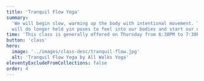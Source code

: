 ```yaml
---
title: 'Tranquil Flow Yoga'
summary:
  'We will begin slow, warming up the body with intentional movement. Then we
  will do longer held yin poses to feel into our bodies and start our day!'
time: 'This class is generally offered on Thursday from 6:30PM to 7:30PM.'
button: 'class'
hero:
  image: '../images/class-desc/tranquil-flow.jpg'
  alt: 'Tranquil Flow Yoga by All Walks Yoga'
eleventyExcludeFromCollections: false
order: 4
---
```

